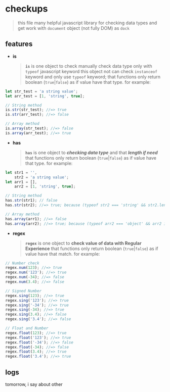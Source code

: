 # checkups

> this file many helpful javascript library for checking data types and get work with `document` object (not fully DOM) as `dock`

## features

-   **is**
    > **`is`** is one object to check manually check data type only with `typeof` javascript keyword
    > this object not can check `instanceof` keyword and only use `typeof` keyword;
    > that functions only return boolean (`true`|`false`) as if value have that type.
    > for example:

```js
let str_test = 'a string value';
let arr_test = [1, 'string', true];

// String method
is.str(str_test); //=> true
is.str(arr_test); //=> false

// Array method
is.array(str_test); //=> false
is.array(arr_test); //=> true
```

-   **has**
    > **`has`** is one object to **_checking data type_** and that **_length if need_**
    > that functions only return boolean (`true`|`false`) as if value have that type.
    > for example:

```js
let str1 = '',
	str2 = 'a string value';
let arr1 = [],
	arr2 = [1, 'string', true];

// String method
has.str(str1); // false
has.str(str2); //=> true; because (typeof str2 === 'string' && str2.length > 0)

// Array method
has.array(arr1); //=> false
has.array(arr2); //=> true; because (typeof arr2 === 'object' && arr2 instanceof Array && arr2.length > 0)
```

-   **regex**
    > **`regex`** is one object to **check value of data with Regular Experience**
    > that functions only return boolean (`true`|`false`) as if value have that match.
    > for example:

```js
// Number check
regex.num(123); //=> true
regex.num('123'); //=> true
regex.num(-34); //=> false
regex.num(3.4); //=> false

// Signed Number
regex.sing(123); //=> true
regex.sing('123'); //=> true
regex.sing('-34'); //=> true
regex.sing(-34); //=> true
regex.sing(3.4); //=> false
regex.sing('3.4'); //=> false

// Float and Number
regex.float(123); //=> true
regex.float('123'); //=> true
regex.float('-34'); //=> false
regex.float(-34); //=> false
regex.float(3.4); //=> true
regex.float('3.4'); //=> true
```

## logs

tomorrow, i say about other
